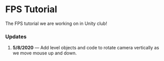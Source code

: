 # FPS Tutorial
The FPS tutorial we are working on in Unity club!

### Updates
1. **5/8/2020** — Add level objects and code to rotate camera vertically as we move mouse up and down.

